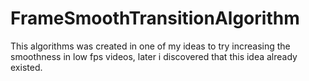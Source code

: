 # FrameSmoothTransitionAlgorithm
This algorithms was created in one of my ideas to try increasing the smoothness in low fps videos, later i discovered that this idea already existed.
